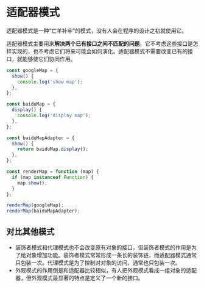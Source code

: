 # 适配器模式

适配器模式是一种“亡羊补牢”的模式，没有人会在程序的设计之初就使用它。

适配器模式主要用来**解决两个已有接口之间不匹配的问题**，它不考虑这些接口是怎样实现的，也不考虑它们将来可能会如何演化。适配器模式不需要改变已有的接口，就能够使它们协同作用。

```js
const googleMap = {
  show() {
    console.log('show map');
  },
};

const baiduMap = {
  display() {
    console.log('display map');
  },
};

const baiduMapAdapter = {
  show() {
    return baiduMap.display();
  },
};

const renderMap = function (map) {
  if (map instanceof Function) {
    map.show();
  }
};

renderMap(googleMap);
renderMap(baiduMapAdapter);
```

## 对比其他模式

- 装饰者模式和代理模式也不会改变原有对象的接口，但装饰者模式的作用是为了给对象增加功能。装饰者模式常常形成一条长的装饰链，而适配器模式通常只包装一次。代理模式是为了控制对对象的访问，通常也只包装一次。
- 外观模式的作用倒是和适配器比较相似，有人把外观模式看成一组对象的适配器，但外观模式最显著的特点是定义了一个新的接口。